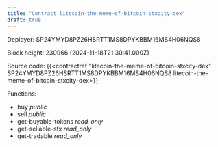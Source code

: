 ```yaml
---
title: "Contract litecoin-the-meme-of-bitcoin-stxcity-dex"
draft: true
---
```

Deployer: SP24YMYD8PZ26HSRTT1MS8DPYKBBM16MS4H06NQS8


 



Block height: 230966 (2024-11-18T21:30:41.000Z)

Source code: {{<contractref "litecoin-the-meme-of-bitcoin-stxcity-dex" SP24YMYD8PZ26HSRTT1MS8DPYKBBM16MS4H06NQS8 litecoin-the-meme-of-bitcoin-stxcity-dex>}}

Functions:

* buy _public_
* sell _public_
* get-buyable-tokens _read_only_
* get-sellable-stx _read_only_
* get-tradable _read_only_
